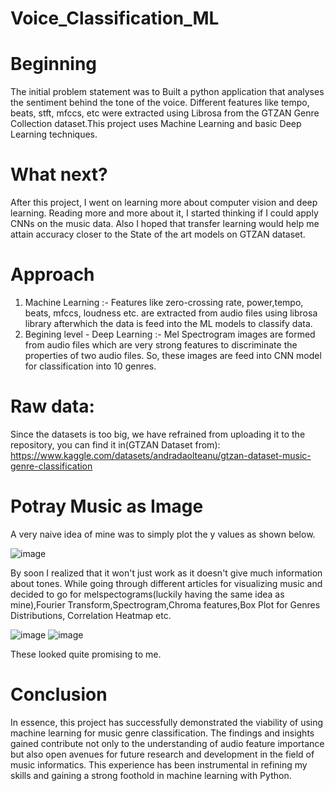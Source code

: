 # Voice_Classification_ML
# Beginning
The initial problem statement was to  Built a python application that analyses the sentiment behind the tone of the voice. Different features like tempo, beats, stft, mfccs, etc were extracted using Librosa from the GTZAN Genre Collection dataset.This project uses Machine Learning and  basic Deep Learning techniques.
# What next?
After this project, I went on learning more about computer vision and deep learning. Reading more and more about it, I started thinking if I could apply CNNs on the music data. Also I hoped that transfer learning would help me attain accuracy closer to the State of the art models on GTZAN dataset.
# Approach
1) Machine Learning :-
Features like  zero-crossing rate, power,tempo, beats, mfccs, loudness etc. are extracted from audio files using librosa library afterwhich the data is feed into the ML models to classify data.
2) Begining level - Deep Learning :-
Mel Spectrogram images are formed from audio files which are very strong features to discriminate the properties of two audio files. So, these images are feed into CNN model for classification into 10 genres.
# Raw data:
Since the datasets is too big, we have refrained from uploading it to the repository, you can find it in(GTZAN Dataset from): https://www.kaggle.com/datasets/andradaolteanu/gtzan-dataset-music-genre-classification  
# Potray Music as Image
A very naive idea of mine was to simply plot the y values as shown below.

![image](https://github.com/nisarga937/Voice_Claaification_ML/assets/150679240/627047cc-940c-4efc-81f4-e038d54272f2)

By soon I realized that it won't just work as it doesn't give much information about tones. While going through different articles for visualizing music and decided to go for melspectograms(luckily having the same idea as mine),Fourier Transform,Spectrogram,Chroma features,Box Plot for Genres Distributions, Correlation Heatmap etc.

![image](https://github.com/nisarga937/Voice_Claaification_ML/assets/150679240/637a3850-8e53-4026-88fa-167481c58935)
![image](https://github.com/nisarga937/Voice_Claaification_ML/assets/150679240/77988a1d-56d4-4897-b1de-81b0998d2bad)

These looked quite promising to me.

# Conclusion
In essence, this project has successfully demonstrated the viability of using machine learning for music genre classification. The findings and insights gained contribute not only to the understanding of audio feature importance but also open avenues for future research and development in the field of music informatics.
This experience has been instrumental in refining my skills and gaining a strong foothold in machine learning with Python. 




